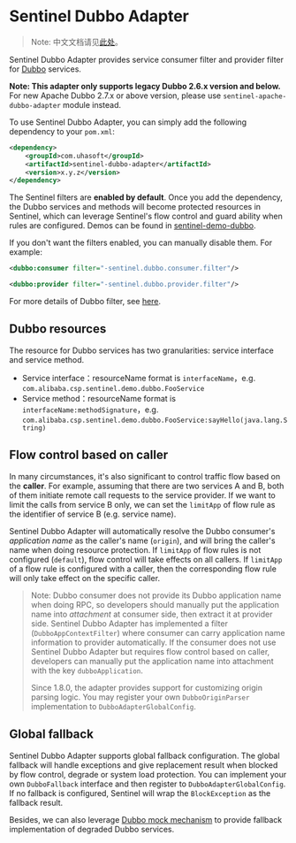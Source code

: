 # Sentinel Dubbo Adapter

> Note: 中文文档请见[此处](https://github.com/alibaba/Sentinel/wiki/主流框架的适配#dubbo)。

Sentinel Dubbo Adapter provides service consumer filter and provider filter
for [Dubbo](https://dubbo.apache.org/en-us/) services.

**Note: This adapter only supports legacy Dubbo 2.6.x version and below.**
For new Apache Dubbo 2.7.x or above version, please use `sentinel-apache-dubbo-adapter` module instead.

To use Sentinel Dubbo Adapter, you can simply add the following dependency to your `pom.xml`:

```xml
<dependency>
    <groupId>com.uhasoft</groupId>
    <artifactId>sentinel-dubbo-adapter</artifactId>
    <version>x.y.z</version>
</dependency>
```

The Sentinel filters are **enabled by default**. Once you add the dependency,
the Dubbo services and methods will become protected resources in Sentinel,
which can leverage Sentinel's flow control and guard ability when rules are configured.
Demos can be found in [sentinel-demo-dubbo](https://github.com/alibaba/Sentinel/tree/master/sentinel-demo/sentinel-demo-dubbo).

If you don't want the filters enabled, you can manually disable them. For example:

```xml
<dubbo:consumer filter="-sentinel.dubbo.consumer.filter"/>

<dubbo:provider filter="-sentinel.dubbo.provider.filter"/>
```

For more details of Dubbo filter, see [here](http://dubbo.apache.org/en-us/docs/dev/impls/filter.html).

## Dubbo resources

The resource for Dubbo services has two granularities: service interface and service method.

- Service interface：resourceName format is `interfaceName`，e.g. `com.alibaba.csp.sentinel.demo.dubbo.FooService`
- Service method：resourceName format is `interfaceName:methodSignature`，e.g. `com.alibaba.csp.sentinel.demo.dubbo.FooService:sayHello(java.lang.String)`

## Flow control based on caller

In many circumstances, it's also significant to control traffic flow based on the **caller**.
For example, assuming that there are two services A and B, both of them initiate remote call requests to the service provider.
If we want to limit the calls from service B only, we can set the `limitApp` of flow rule as the identifier of service B (e.g. service name).

Sentinel Dubbo Adapter will automatically resolve the Dubbo consumer's *application name* as the caller's name (`origin`),
and will bring the caller's name when doing resource protection.
If `limitApp` of flow rules is not configured (`default`), flow control will take effects on all callers.
If `limitApp` of a flow rule is configured with a caller, then the corresponding flow rule will only take effect on the specific caller.

> Note: Dubbo consumer does not provide its Dubbo application name when doing RPC,
> so developers should manually put the application name into *attachment* at consumer side,
> then extract it at provider side. Sentinel Dubbo Adapter has implemented a filter (`DubboAppContextFilter`)
> where consumer can carry application name information to provider automatically.
> If the consumer does not use Sentinel Dubbo Adapter but requires flow control based on caller,
> developers can manually put the application name into attachment with the key `dubboApplication`.
>
> Since 1.8.0, the adapter provides support for customizing origin parsing logic. You may register your own `DubboOriginParser`
> implementation to `DubboAdapterGlobalConfig`.

## Global fallback

Sentinel Dubbo Adapter supports global fallback configuration.
The global fallback will handle exceptions and give replacement result when blocked by
flow control, degrade or system load protection. You can implement your own `DubboFallback` interface
and then register to `DubboAdapterGlobalConfig`.
If no fallback is configured, Sentinel will wrap the `BlockException` as the fallback result.

Besides, we can also leverage [Dubbo mock mechanism](http://dubbo.apache.org/en-us/docs/user/demos/local-mock.html) to provide fallback implementation of degraded Dubbo services.